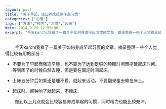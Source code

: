 ```yaml
---
layout: post
title: "关于早起，或曰养成规律作息习惯"
categories: ["心情"]
tags: ["方法","技巧","习惯","起床"]
date: 2014-9-20 12:56:00
excerpt: "今天karchi我看了一篇关于如何养成早起习惯的文章，摘录整理一些个人觉得比较有用的部分：……"
---
```

&nbsp;&nbsp;&nbsp;&nbsp;&nbsp;&nbsp;&nbsp;&nbsp;今天karchi我看了一篇关于如何养成早起习惯的文章，摘录整理一些个人觉得比较有用的部分：

- 不要为了早起而强迫早睡，也不要为了达到足够的睡眠时间而拖延起床时间。等到困了的时候自然去睡，但是要在固定时间起床。

- 上床五分钟后如果还是睡不着，就起来活动，不要翻来覆去赖在床上。

- 起床时，闹钟响了就起来，不赖床。

&nbsp;&nbsp;&nbsp;&nbsp;&nbsp;&nbsp;&nbsp;&nbsp;做到以上几点就会比较容易养成早起的习惯，同时精力也能比较充沛。
